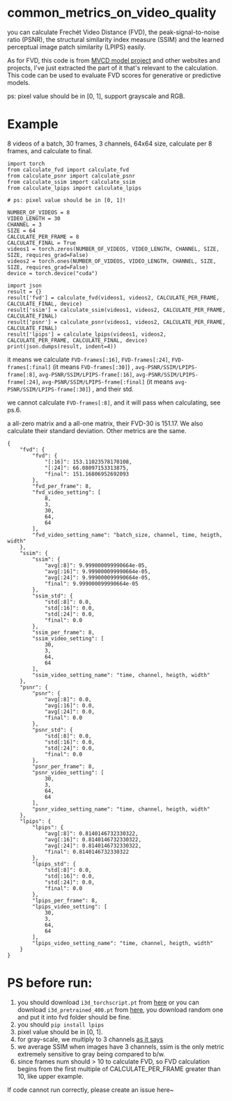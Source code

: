 # common_metrics_on_video_quality

you can calculate Frechét Video Distance (FVD), the peak-signal-to-noise ratio (PSNR), the structural similarity index measure (SSIM) and the learned perceptual image patch similarity (LPIPS) easily.

As for FVD, this code is from [MVCD model project](https://github.com/voletiv/mcvd-pytorch) and other websites and projects, I've just extracted the part of it that's relevant to the calculation. This code can be used to evaluate FVD scores for generative or predictive models. 

ps: pixel value should be in [0, 1], support grayscale and RGB.

# Example

8 videos of a batch, 30 frames, 3 channels, 64x64 size, calculate per 8 frames, and calculate to final.

```
import torch
from calculate_fvd import calculate_fvd
from calculate_psnr import calculate_psnr
from calculate_ssim import calculate_ssim
from calculate_lpips import calculate_lpips

# ps: pixel value should be in [0, 1]!

NUMBER_OF_VIDEOS = 8
VIDEO_LENGTH = 30
CHANNEL = 3
SIZE = 64
CALCULATE_PER_FRAME = 8
CALCULATE_FINAL = True
videos1 = torch.zeros(NUMBER_OF_VIDEOS, VIDEO_LENGTH, CHANNEL, SIZE, SIZE, requires_grad=False)
videos2 = torch.ones(NUMBER_OF_VIDEOS, VIDEO_LENGTH, CHANNEL, SIZE, SIZE, requires_grad=False)
device = torch.device("cuda")

import json
result = {}
result['fvd'] = calculate_fvd(videos1, videos2, CALCULATE_PER_FRAME, CALCULATE_FINAL, device)
result['ssim'] = calculate_ssim(videos1, videos2, CALCULATE_PER_FRAME, CALCULATE_FINAL)
result['psnr'] = calculate_psnr(videos1, videos2, CALCULATE_PER_FRAME, CALCULATE_FINAL)
result['lpips'] = calculate_lpips(videos1, videos2, CALCULATE_PER_FRAME, CALCULATE_FINAL, device)
print(json.dumps(result, indent=4))
```

it means we calculate `FVD-frames[:16]`, `FVD-frames[:24]`, `FVD-frames[:final]` (it means `FVD-frames[:30]`) , `avg-PSNR/SSIM/LPIPS-frame[:8]`, `avg-PSNR/SSIM/LPIPS-frame[:16]`, `avg-PSNR/SSIM/LPIPS-frame[:24]`, `avg-PSNR/SSIM/LPIPS-frame[:final]` (it means `avg-PSNR/SSIM/LPIPS-frame[:30]`) , and their std.

we cannot calculate `FVD-frames[:8]`, and it will pass when calculating, see ps.6.

a all-zero matrix and a all-one matrix, their FVD-30 is 151.17. We also calculate their standard deviation. Other metrics are the same.

```
{
    "fvd": {
        "fvd": {
            "[:16]": 153.11023578170108,
            "[:24]": 66.08097153313875,
            "final": 151.16806952692093
        },
        "fvd_per_frame": 8,
        "fvd_video_setting": [
            8,
            3,
            30,
            64,
            64
        ],
        "fvd_video_setting_name": "batch_size, channel, time, heigth, width"
    },
    "ssim": {
        "ssim": {
            "avg[:8]": 9.999000099990664e-05,
            "avg[:16]": 9.999000099990664e-05,
            "avg[:24]": 9.999000099990664e-05,
            "final": 9.999000099990664e-05
        },
        "ssim_std": {
            "std[:8]": 0.0,
            "std[:16]": 0.0,
            "std[:24]": 0.0,
            "final": 0.0
        },
        "ssim_per_frame": 8,
        "ssim_video_setting": [
            30,
            3,
            64,
            64
        ],
        "ssim_video_setting_name": "time, channel, heigth, width"
    },
    "psnr": {
        "psnr": {
            "avg[:8]": 0.0,
            "avg[:16]": 0.0,
            "avg[:24]": 0.0,
            "final": 0.0
        },
        "psnr_std": {
            "std[:8]": 0.0,
            "std[:16]": 0.0,
            "std[:24]": 0.0,
            "final": 0.0
        },
        "psnr_per_frame": 8,
        "psnr_video_setting": [
            30,
            3,
            64,
            64
        ],
        "psnr_video_setting_name": "time, channel, heigth, width"
    },
    "lpips": {
        "lpips": {
            "avg[:8]": 0.8140146732330322,
            "avg[:16]": 0.8140146732330322,
            "avg[:24]": 0.8140146732330322,
            "final": 0.8140146732330322
        },
        "lpips_std": {
            "std[:8]": 0.0,
            "std[:16]": 0.0,
            "std[:24]": 0.0,
            "final": 0.0
        },
        "lpips_per_frame": 8,
        "lpips_video_setting": [
            30,
            3,
            64,
            64
        ],
        "lpips_video_setting_name": "time, channel, heigth, width"
    }
}
```

# PS before run: 

1. you should download `i3d_torchscript.pt` from [here](https://www.dropbox.com/s/ge9e5ujwgetktms/i3d_torchscript.pt) or you can download `i3d_pretrained_400.pt` from [here](https://onedrive.live.com/download?cid=78EEF3EB6AE7DBCB&resid=78EEF3EB6AE7DBCB%21199&authkey=AApKdFHPXzWLNyI), you download random one and put it into fvd folder should be fine.
2. you should `pip install lpips`
3. pixel value should be in [0, 1].
4. for gray-scale, we muitiply to 3 channels [as it says](https://github.com/richzhang/PerceptualSimilarity/issues/23#issuecomment-492368812)
5. we average SSIM when images have 3 channels, ssim is the only metric extremely sensitive to gray being compared to b/w.
6. since frames num should > 10 to calculate FVD, so FVD calculation begins from the first multiple of CALCULATE_PER_FRAME greater than 10, like upper example.

If code cannot run correctly, please create an issue here~
